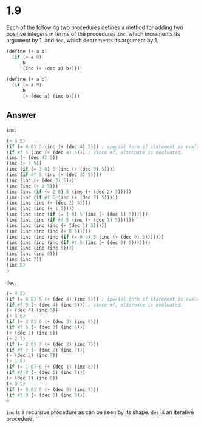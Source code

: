 # 1.9

Each of the following two procedures defines a method for adding two positive integers in terms of the procedures `inc`, which increments its argument by 1, and `dec`, which decrements its argument by 1.

```scheme
(define (+ a b)
  (if (= a 0)
      b
      (inc (+ (dec a) b))))

(define (+ a b)
  (if (= a 0)
      b
      (+ (dec a) (inc b))))
```

## Answer

`inc`:

```scheme
(+ 4 5)
(if (= 4 0) 5 (inc (+ (dec 4) 5))) ; special form if statement is evaluated.
(if #f 5 (inc (+ (dec 4) 5))) ; since #f, alternate is evaluated.
(inc (+ (dec 4) 5))
(inc (+ 3 5))
(inc (if (= 3 0) 5 (inc (+ (dec 3) 5))))
(inc (if #f 5 (inc (+ (dec 3) 5))))
(inc (inc (+ (dec 3) 5)))
(inc (inc (+ 2 5)))
(inc (inc (if (= 2 0) 5 (inc (+ (dec 2) 5)))))
(inc (inc (if #f 5 (inc (+ (dec 2) 5)))))
(inc (inc (inc (+ (dec 2) 5))))
(inc (inc (inc (+ 1 5))))
(inc (inc (inc (if (= 1 0) 5 (inc (+ (dec 1) 5))))))
(inc (inc (inc (if #f 5 (inc (+ (dec 1) 5))))))
(inc (inc (inc (inc (+ (dec 1) 5)))))
(inc (inc (inc (inc (+ 0 5)))))
(inc (inc (inc (inc (if (= 0 0) 5 (inc (+ (dec 0) 5)))))))
(inc (inc (inc (inc (if #t 5 (inc (+ (dec 0) 5)))))))
(inc (inc (inc (inc 5))))
(inc (inc (inc 6)))
(inc (inc 7))
(inc 8)
9
```

`dec`:

```scheme
(+ 4 5)
(if (= 4 0) 5 (+ (dec 4) (inc 5))) ; special form if statement is evaluated.
(if #f 5 (+ (dec 4) (inc 5))) ; since #f, alternate is evaluated.
(+ (dec 4) (inc 5))
(+ 3 6)
(if (= 3 0) 6 (+ (dec 3) (inc 6)))
(if #f 6 (+ (dec 3) (inc 6)))
(+ (dec 3) (inc 6))
(+ 2 7)
(if (= 2 0) 7 (+ (dec 2) (inc 7)))
(if #f 7 (+ (dec 2) (inc 7)))
(+ (dec 2) (inc 7))
(+ 1 8)
(if (= 1 0) 8 (+ (dec 1) (inc 8)))
(if #f 8 (+ (dec 1) (inc 8)))
(+ (dec 1) (inc 8))
(+ 0 9)
(if (= 0 0) 9 (+ (dec 0) (inc 9)))
(if #t 9 (+ (dec 0) (inc 9)))
9
```

`inc` is a recursive procedure as can be seen by its shape. `dec` is an iterative procedure.
